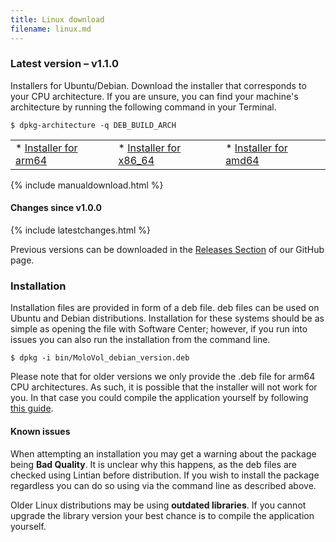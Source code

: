 ```yaml
---
title: Linux download
filename: linux.md
---
```


### Latest version – v1.1.0

Installers for Ubuntu/Debian. Download the installer that corresponds to your CPU architecture.
If you are unsure, you can find your machine's architecture by running the following command in your Terminal.

```
$ dpkg-architecture -q DEB_BUILD_ARCH
```

<table class="invisible">
<tr>
<td>
<div class="button download" markdown="1">
* <a class="buttons" 
    href="https://github.com/molovol/MoloVol/releases/download/v1.1.0/MoloVol_debian_arm64_v1.1.0.deb">
    Installer for arm64
  </a>
</div>
</td>
<td>
<div class="button download" markdown="1">
* <a class="buttons" 
    href="https://github.com/molovol/MoloVol/releases/download/v1.1.0/MoloVol_debian_x86-64_v1.1.0.deb">
    Installer for x86_64
  </a>
</div>
</td>
<td>
<div class="button download" markdown="1">
* <a class="buttons" 
    href="https://github.com/molovol/MoloVol/releases/download/v1.1.0/MoloVol_debian_x86-64_v1.1.0.deb">
    Installer for amd64
  </a>
</div>
</td>
</tr>
</table>

{% include manualdownload.html %}

#### Changes since v1.0.0

{% include latestchanges.html %}

Previous versions can be downloaded in the [Releases Section](https://github.com/molovol/MoloVol/releases) 
of our GitHub page.

### Installation
Installation files are provided in form of a deb file. deb files can be used on Ubuntu and Debian distributions.
Installation for these systems should be as simple as opening the file with Software Center; however, if you run 
into issues you can also run the installation from the command line.
```
$ dpkg -i bin/MoloVol_debian_version.deb 
```

Please note that for older versions we only provide the .deb file for arm64 CPU architectures. As such, it 
is possible that the installer will not work for you. In that case you could compile the application yourself 
by following [this guide](https://github.com/molovol/MoloVol/wiki/Getting-started-on-Linux).

#### Known issues
When attempting an installation you may get a warning about the package being **Bad Quality**. It is unclear
why this happens, as the deb files are checked using Lintian before distribution. If you wish to install
the package regardless you can do so using via the command line as described above.

Older Linux distributions may be using **outdated libraries**. If you cannot upgrade the library version your best
chance is to compile the application yourself.

